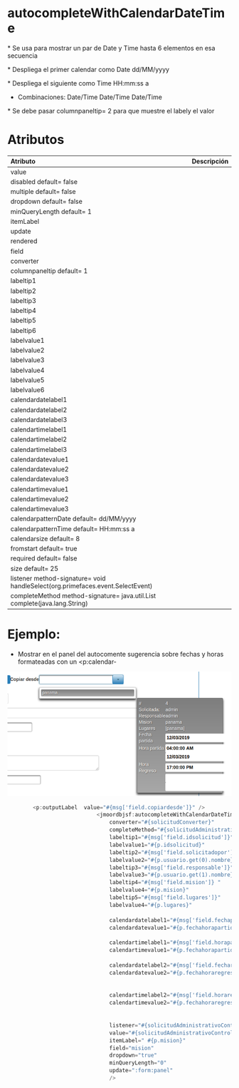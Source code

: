 # autocompleteWithCalendarDateTime

\* Se usa para mostrar un par de Date y Time hasta 6 elementos en esa secuencia

\* Despliega el primer calendar como Date dd/MM/yyyy

\* Despliega el siguiente como Time  HH:mm:ss a

* Combinaciones: Date/Time Date/Time Date/Time

\* Se debe pasar columnpaneltip= 2 para que muestre el labely el valor

# Atributos

| Atributo | Descripción |
| :--- | :--- |
| value  |  |
| disabled  default= false  |  |
| multiple  default= false |  |
| dropdown   default= false  |  |
| minQueryLength   default= 1  |  |
| itemLabel |  |
| update |  |
| rendered |  |
|  field  |  |
| converter |  |
| columnpaneltip  default= 1 |  |
| labeltip1 |  |
| labeltip2 |  |
| labeltip3 |  |
| labeltip4 |  |
| labeltip5 |  |
| labeltip6 |  |
| labelvalue1 |  |
| labelvalue2 |  |
| labelvalue3 |  |
| labelvalue4 |  |
| labelvalue5 |  |
| labelvalue6 |  |
| calendardatelabel1  |  |
| calendardatelabel2 |  |
| calendardatelabel3 |  |
| calendartimelabel1 |  |
| calendartimelabel2 |  |
| calendartimelabel3 |  |
|  calendardatevalue1 |  |
| calendardatevalue2 |  |
| calendardatevalue3 |  |
| calendartimevalue1 |  |
| calendartimevalue2 |  |
| calendartimevalue3 |  |
| calendarpatternDate  default= dd/MM/yyyy |  |
| calendarpatternTime  default= HH:mm:ss a  |  |
| calendarsize  default= 8 |  |
| fromstart  default= true |  |
| required  default= false |  |
| size   default= 25 |  |
| listener   method-signature= void handleSelect\(org.primefaces.event.SelectEvent\)  |  |
| completeMethod  method-signature= java.util.List complete\(java.lang.String\)  |  |

# 

# 

# Ejemplo:

* Mostrar en el panel del autocomente sugerencia sobre fechas y horas formateadas con un &lt;p:calendar-

![](/assets/autocalendar.png)

```java
        <p:outputLabel  value="#{msg['field.copiardesde']}" />
                            <jmoordbjsf:autocompleteWithCalendarDateTime
                                converter="#{solicitudConverter}"
                                completeMethod="#{solicitudAdministrativoController.completeSolicitudParaCopiar}"
                                labeltip1="#{msg['field.idsolicitud']}"
                                labelvalue1="#{p.idsolicitud}"   
                                labeltip2="#{msg['field.solicitadopor']}" 
                                labelvalue2="#{p.usuario.get(0).nombre}"
                                labeltip3="#{msg['field.responsable']}"
                                labelvalue3="#{p.usuario.get(1).nombre}"
                                labeltip4="#{msg['field.mision']} "
                                labelvalue4="#{p.mision}" 
                                labeltip5="#{msg['field.lugares']}" 
                                labelvalue4="#{p.lugares}"

                                calendardatelabel1="#{msg['field.fechapartida']}" 
                                calendardatevalue1="#{p.fechahorapartida}" 

                                calendartimelabel1="#{msg['field.horapartida']}"
                                calendartimevalue1="#{p.fechahorapartida}"  

                                calendardatelabel2="#{msg['field.fecharegreso']}" 
                                calendardatevalue2="#{p.fechahoraregreso}"  


                                calendartimelabel2="#{msg['field.horaregreso']}" 
                                calendartimevalue2="#{p.fechahoraregreso}"  


                                listener="#{solicitudAdministrativoController.handleSelectCopiarDesde}"
                                value="#{solicitudAdministrativoController.solicitudCopiar}"
                                itemLabel=" #{p.mision}"
                                field="mision"
                                dropdown="true"
                                minQueryLength="0"
                                update=":form:panel"
                                />
```



